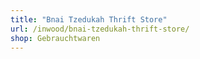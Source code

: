 ```yaml
---
title: "Bnai Tzedukah Thrift Store"
url: /inwood/bnai-tzedukah-thrift-store/
shop: Gebrauchtwaren
---
```

